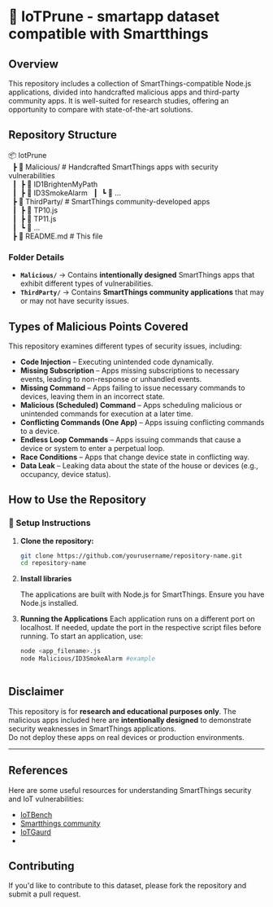 # 📌 IoTPrune - smartapp dataset compatible with Smartthings

## Overview  
This repository includes a collection of SmartThings-compatible Node.js applications, divided into handcrafted malicious apps and third-party community apps. It is well-suited for research studies, offering an opportunity to compare with state-of-the-art solutions.

## Repository Structure 
📦 IotPrune  
&nbsp;&nbsp;┣ 📂 Malicious/      # Handcrafted SmartThings apps with security vulnerabilities  
&nbsp;&nbsp;┃&nbsp;&nbsp;┣ 📜 ID1BrightenMyPath  
&nbsp;&nbsp;┃&nbsp;&nbsp;┣ 📜 ID3SmokeAlarm 
&nbsp;&nbsp;┃&nbsp;&nbsp;┗ 📜 ...  
&nbsp;&nbsp;┣ 📂 ThirdParty/    # SmartThings community-developed apps  
&nbsp;&nbsp;┃&nbsp;&nbsp;┣ 📜 TP10.js  
&nbsp;&nbsp;┃&nbsp;&nbsp;┣ 📜 TP11.js  
&nbsp;&nbsp;┃&nbsp;&nbsp;┗ 📜 ...  
&nbsp;&nbsp;┣ 📜 README.md            # This file  

### Folder Details  
- **`Malicious/`** → Contains **intentionally designed** SmartThings apps that exhibit different types of vulnerabilities.  
- **`ThirdParty/`** → Contains **SmartThings community applications** that may or may not have security issues.

## Types of Malicious Points Covered  
This repository examines different types of security issues, including:  

- **Code Injection** – Executing unintended code dynamically.  
- **Missing Subscription** – Apps missing subscriptions to necessary events, leading to non-response or unhandled events.  
- **Missing Command** – Apps failing to issue necessary commands to devices, leaving them in an incorrect state.  
- **Malicious (Scheduled) Command** – Apps scheduling malicious or unintended commands for execution at a later time.  
- **Conflicting Commands (One App)** – Apps issuing conflicting commands to a device.  
- **Endless Loop Commands** – Apps issuing commands that cause a device or system to enter a perpetual loop.  
- **Race Conditions** – Apps that change device state in conflicting way.
- **Data Leak** – Leaking data about the state of the house or devices (e.g., occupancy, device status).  

## How to Use the Repository  
### 🔧 Setup Instructions  
1. **Clone the repository:**  
   ```bash
   git clone https://github.com/yourusername/repository-name.git
   cd repository-name
2. **Install libraries**
   
   The applications are built with Node.js for SmartThings. Ensure you have Node.js installed.

3. **Running the Applications**
Each application runs on a different port on localhost. If needed, update the port in the respective script files before running.
To start an application, use:
    ```bash
    node <app_filename>.js
    node Malicious/ID3SmokeAlarm #example
     
##  Disclaimer  
This repository is for **research and educational purposes only**. The malicious apps included here are **intentionally designed** to demonstrate security weaknesses in SmartThings applications.  
Do not deploy these apps on real devices or production environments.

---

## References  
Here are some useful resources for understanding SmartThings security and IoT vulnerabilities:  

- [IoTBench](https://github.com/IoTBench/IoTBench-test-suite/tree/master/smartThings/smartThings-Soteria)  
- [Smartthings community](https://community.smartthings.com/)  
- [IoTGaurd](https://www.ndss-symposium.org/ndss-paper/iotguard-dynamic-enforcement-of-security-and-safety-policy-in-commodity-iot/)
- 
## Contributing
If you'd like to contribute to this dataset, please fork the repository and submit a pull request.  
